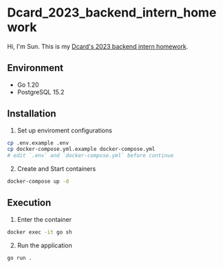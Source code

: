 # Dcard_2023_backend_intern_homework

Hi, I'm Sun. This is my [Dcard's 2023 backend intern homework](https://drive.google.com/file/d/1XIQnm_p3waggh4PQCKEXaUa030cqtZeq/view).

## Environment

- Go 1.20
- PostgreSQL 15.2

## Installation

1. Set up enviroment configurations

```sh
cp .env.example .env
cp docker-compose.yml.example docker-compose.yml
# edit `.env` and `docker-compose.yml` before continue
```

2. Create and Start containers

```sh
docker-compose up -d
```

## Execution

1. Enter the container

```sh
docker exec -it go sh
```

2. Run the application

```sh
go run .
```

